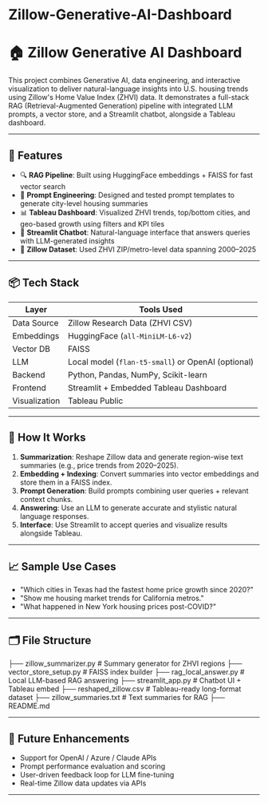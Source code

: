 # Zillow-Generative-AI-Dashboard

# 🏠 Zillow Generative AI Dashboard

This project combines Generative AI, data engineering, and interactive visualization to deliver natural-language insights into U.S. housing trends using Zillow's Home Value Index (ZHVI) data. It demonstrates a full-stack RAG (Retrieval-Augmented Generation) pipeline with integrated LLM prompts, a vector store, and a Streamlit chatbot, alongside a Tableau dashboard.

---

## 🚀 Features

- 🔍 **RAG Pipeline**: Built using HuggingFace embeddings + FAISS for fast vector search
- 🧠 **Prompt Engineering**: Designed and tested prompt templates to generate city-level housing summaries
- 📊 **Tableau Dashboard**: Visualized ZHVI trends, top/bottom cities, and geo-based growth using filters and KPI tiles
- 💬 **Streamlit Chatbot**: Natural-language interface that answers queries with LLM-generated insights
- 📁 **Zillow Dataset**: Used ZHVI ZIP/metro-level data spanning 2000–2025

---

## 📦 Tech Stack

| Layer              | Tools Used                                     |
|-------------------|-------------------------------------------------|
| Data Source        | Zillow Research Data (ZHVI CSV)                |
| Embeddings         | HuggingFace (`all-MiniLM-L6-v2`)               |
| Vector DB          | FAISS                                           |
| LLM                | Local model (`flan-t5-small`) or OpenAI (optional) |
| Backend            | Python, Pandas, NumPy, Scikit-learn            |
| Frontend           | Streamlit + Embedded Tableau Dashboard         |
| Visualization      | Tableau Public                                 |

---

## 🧠 How It Works

1. **Summarization**: Reshape Zillow data and generate region-wise text summaries (e.g., price trends from 2020–2025).
2. **Embedding + Indexing**: Convert summaries into vector embeddings and store them in a FAISS index.
3. **Prompt Generation**: Build prompts combining user queries + relevant context chunks.
4. **Answering**: Use an LLM to generate accurate and stylistic natural language responses.
5. **Interface**: Use Streamlit to accept queries and visualize results alongside Tableau.

---

## 📈 Sample Use Cases

- "Which cities in Texas had the fastest home price growth since 2020?"
- "Show me housing market trends for California metros."
- "What happened in New York housing prices post-COVID?"

---

## 🗂️ File Structure

├── zillow_summarizer.py # Summary generator for ZHVI regions
├── vector_store_setup.py # FAISS index builder
├── rag_local_answer.py # Local LLM-based RAG answering
├── streamlit_app.py # Chatbot UI + Tableau embed
├── reshaped_zillow.csv # Tableau-ready long-format dataset
├── zillow_summaries.txt # Text summaries for RAG
├── README.md

---

## 🧩 Future Enhancements

- Support for OpenAI / Azure / Claude APIs
- Prompt performance evaluation and scoring
- User-driven feedback loop for LLM fine-tuning
- Real-time Zillow data updates via APIs

---
